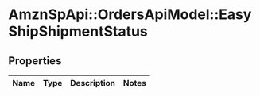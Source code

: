 # AmznSpApi::OrdersApiModel::EasyShipShipmentStatus

## Properties
Name | Type | Description | Notes
------------ | ------------- | ------------- | -------------

